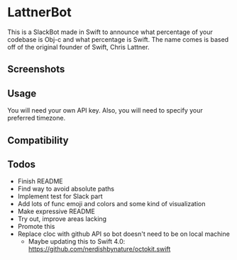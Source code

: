 # LattnerBot

This is a SlackBot made in Swift to announce what percentage of your codebase is Obj-c and what percentage is Swift. The name comes is based off of the original founder of Swift, Chris Lattner.

## Screenshots

## Usage
You will need your own API key. Also, you will need to specify your preferred timezone.

## Compatibility

## Todos
* Finish README
* Find way to avoid absolute paths
* Implement test for Slack part
* Add lots of func emoji and colors and some kind of visualization
* Make expressive README
* Try out, improve areas lacking
* Promote this
* Replace cloc with github API so bot doesn't need to be on local machine
   * Maybe updating this to Swift 4.0: https://github.com/nerdishbynature/octokit.swift

